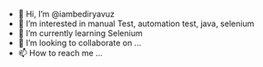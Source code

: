- 👋 Hi, I’m @iambediryavuz
- 👀 I’m interested in manual Test, automation test, java, selenium
- 🌱 I’m currently learning Selenium
- 💞️ I’m looking to collaborate on ...
- 📫 How to reach me ...

<!---
iambediryavuz/iambediryavuz is a ✨ special ✨ repository because its `README.md` (this file) appears on your GitHub profile.
You can click the Preview link to take a look at your changes.
--->
